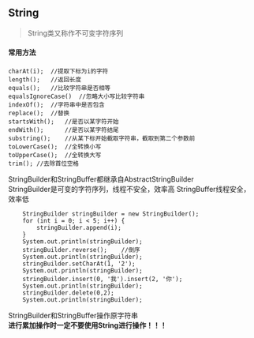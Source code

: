 ## String

> String类又称作不可变字符序列

#### 常用方法
    charAt(i);	//提取下标为i的字符
	length();	//返回长度
	equals();	//比较字符串是否相等
	equalsIgnoreCase()	//忽略大小写比较字符串
	indexOf();	//字符串中是否包含
	replace();	//替换
	startsWith();	//是否以某字符开始
	endWith();		//是否以某字符结尾
	substring();	//从某下标开始截取字符串，截取到第二个参数前
	toLowerCase();	//全转换小写
	toUpperCase();	//全转换大写
	trim();	//去除首位空格


StringBuilder和StringBuffer都继承自AbstractStringBuilder  
StringBuilder是可变的字符序列，线程不安全，效率高
StringBuffer线程安全，效率低

        StringBuilder stringBuilder = new StringBuilder();
        for (int i = 0; i < 5; i++) {
            stringBuilder.append(i);
        }
        System.out.println(stringBuilder);
        stringBuilder.reverse();    //倒序
        System.out.println(stringBuilder);
        stringBuilder.setCharAt(1, '2');
        System.out.println(stringBuilder);
        stringBuilder.insert(0, '我').insert(2, '你');
        System.out.println(stringBuilder);
        stringBuilder.delete(0,2);
        System.out.println(stringBuilder);


StringBuilder和StringBuffer操作原字符串  
**进行累加操作时一定不要使用String进行操作！！！**